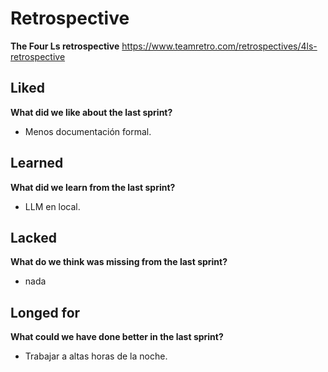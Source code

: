 # Retrospective

**The Four Ls retrospective**
https://www.teamretro.com/retrospectives/4ls-retrospective

## Liked

**What did we like about the last sprint?**

* Menos documentación formal.

## Learned

**What did we learn from the last sprint?**

* LLM en local.

## Lacked

**What do we think was missing from the last sprint?**

* nada

## Longed for

**What could we have done better in the last sprint?**

* Trabajar a altas horas de la noche.

